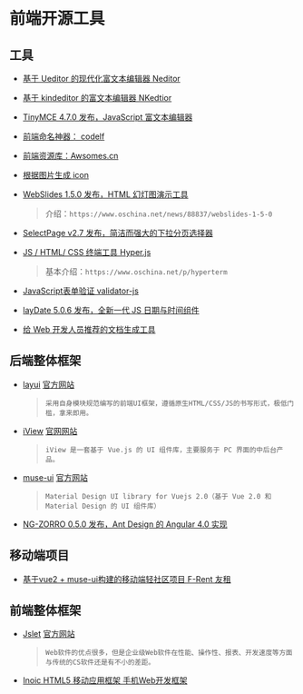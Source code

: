 # 前端开源工具

## 工具

* [基于 Ueditor 的现代化富文本编辑器 Neditor](https://github.com/notadd/neditor)
* [基于 kindeditor 的富文本编辑器 NKedtior](https://gitee.com/blackfox/kindeditor)
* [TinyMCE 4.7.0 发布，JavaScript 富文本编辑器](https://gitee.com/mirrors/tinymce)

* [前端命名神器： codelf](https://github.com/unbug/codelf)
* [前端资源库：Awsomes.cn](https://www.awesomes.cn/)
* [根据图片生成 icon](http://favicon.htmlkit.com/favicon/)

* [WebSlides 1.5.0 发布，HTML 幻灯图演示工具](https://gitee.com/mirrors/webslides)
  > 介绍：`https://www.oschina.net/news/88837/webslides-1-5-0`

* [SelectPage v2.7 发布，简洁而强大的下拉分页选择器](https://www.oschina.net/news/88656/selectpage-2-7)
* [JS / HTML/ CSS 终端工具 Hyper.js](https://github.com/zeit/hyper)
  > 基本介绍：`https://www.oschina.net/p/hyperterm`
* [JavaScript表单验证 validator-js](http://jaywcjlove.github.io/validator.js/)
* [layDate 5.0.6 发布，全新一代 JS 日期与时间组件](http://www.layui.com/laydate/)

* [给 Web 开发人员推荐的文档生成工具](https://my.oschina.net/editorial-story/blog/1541328)

## 后端整体框架

* [layui](https://github.com/sentsin/layui/) [官方网站](http://www.layui.com)
  > `采用自身模块规范编写的前端UI框架，遵循原生HTML/CSS/JS的书写形式，极低门槛，拿来即用。`

* [iView](https://gitee.com/icarusion/iview) [官网网站](https://www.iviewui.com/)
  > `iView 是一套基于 Vue.js 的 UI 组件库，主要服务于 PC 界面的中后台产品。`

* [muse-ui](https://github.com/museui/muse-ui) [官方网站](https://museui.github.io)
  > `Material Design UI library for Vuejs 2.0（基于 Vue 2.0 和 Material Design 的 UI 组件库）`

* [NG-ZORRO 0.5.0 发布，Ant Design 的 Angular 4.0 实现](https://github.com/NG-ZORRO/ng-zorro-antd)

## 移动端项目

* [基于vue2 + muse-ui构建的移动端轻社区项目 F-Rent 友租](https://github.com/52NineTwo/F-Rent)

## 前端整体框架

* [Jslet](https://github.com/jslet/jslet) [官方网站](http://www.jslet.com/cn/index.html)
  > `Web软件的优点很多，但是企业级Web软件在性能、操作性、报表、开发速度等方面与传统的CS软件还是有不小的差距。`

* [Inoic HTML5 移动应用框架 手机Web开发框架](http://ionicframework.com/docs/)